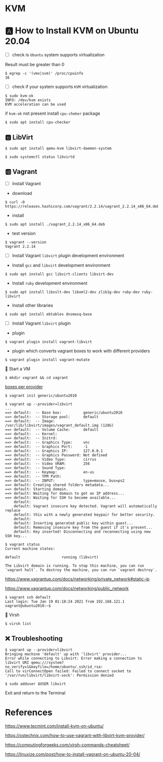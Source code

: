 # KVM

# :a: How to Install KVM on Ubuntu 20.04


- [ ] check is `Ubuntu` system supports virtualization

Result must be greater than 0 

```
$ egrep -c '(vmx|svm)' /proc/cpuinfo
16
```

- [ ] check if your system supports `KVM` virtualization

```
$ sudo kvm-ok
INFO: /dev/kvm exists
KVM acceleration can be used
```

if `kvm-ok` not present install `cpu-cheker` package

```
$ sudo apt install cpu-checker
```

## :b: LibVirt


```
$ sudo apt install qemu-kvm libvirt-daemon-system
```

```
$ sudo systemctl status libvirtd
```

## :ab: Vagrant

- [ ] Install Vagrant

* download

```
$ curl -O https://releases.hashicorp.com/vagrant/2.2.14/vagrant_2.2.14_x86_64.deb
```

* install

```
$ sudo apt install ./vagrant_2.2.14_x86_64.deb
```

* test version

```
$ vagrant --version
Vagrant 2.2.14
```

- [ ] Install Vagrant `libvirt` plugin development environment

* Install `gcc` and `libvirt` development environment

```
$ sudo apt install gcc libvirt-clients libvirt-dev
```

* Install `ruby` development environment

```
$ sudo apt install libxslt-dev libxml2-dev zlib1g-dev ruby-dev ruby-libvirt 
```

* Install other libraries

```
$ sudo apt install ebtables dnsmasq-base
```

- [ ] Install Vagrant `libvirt` plugin

* plugin

```
$ vagrant plugin install vagrant-libvirt
```

* plugin which converts vagrant boxes to work with different providers

```
$ vagrant plugin install vagrant-mutate
```

:round_pushpin: Start a VM

```
$ mkdir vagrant && cd vagrant
```

[boxes per provider](https://app.vagrantup.com/boxes/search?provider=libvirt)


```
$ vagrant init generic/ubuntu2010
```


```
$ vagrant up --provider=libvirt
...
==> default:  -- Base box:          generic/ubuntu2010
==> default:  -- Storage pool:      default
==> default:  -- Image:             /var/lib/libvirt/images/vagrant_default.img (128G)
==> default:  -- Volume Cache:      default
==> default:  -- Kernel:            
==> default:  -- Initrd:            
==> default:  -- Graphics Type:     vnc
==> default:  -- Graphics Port:     -1
==> default:  -- Graphics IP:       127.0.0.1
==> default:  -- Graphics Password: Not defined
==> default:  -- Video Type:        cirrus
==> default:  -- Video VRAM:        256
==> default:  -- Sound Type:	
==> default:  -- Keymap:            en-us
==> default:  -- TPM Path:          
==> default:  -- INPUT:             type=mouse, bus=ps2
==> default: Creating shared folders metadata...
==> default: Starting domain.
==> default: Waiting for domain to get an IP address...
==> default: Waiting for SSH to become available...
    default: 
    default: Vagrant insecure key detected. Vagrant will automatically replace
    default: this with a newly generated keypair for better security.
    default: 
    default: Inserting generated public key within guest...
    default: Removing insecure key from the guest if it's present...
    default: Key inserted! Disconnecting and reconnecting using new SSH key...
```

```
$ vagrant status
Current machine states:

default                   running (libvirt)

The Libvirt domain is running. To stop this machine, you can run
`vagrant halt`. To destroy the machine, you can run `vagrant destroy`.
```

https://www.vagrantup.com/docs/networking/private_network#static-ip

https://www.vagrantup.com/docs/networking/public_network

```
$ vagrant ssh default
Last login: Tue Jan 19 01:18:24 2021 from 192.168.121.1
vagrant@ubuntu2010:~$ 
```



:round_pushpin: Virsh

```
$ virsh list
```


## :x: Troubleshooting

```
$ vagrant up --provider=libvirt
Bringing machine 'default' up with 'libvirt' provider...
Error while connecting to Libvirt: Error making a connection to libvirt URI qemu:///system?no_verify=1&keyfile=/home/ubuntu/.ssh/id_rsa:
Call to virConnectOpen failed: Failed to connect socket to '/var/run/libvirt/libvirt-sock': Permission denied
```

```
$ sudo adduser $USER libvirt
```

Exit and return to the Terminal


# References

https://www.tecmint.com/install-kvm-on-ubuntu/

https://ostechnix.com/how-to-use-vagrant-with-libvirt-kvm-provider/

https://computingforgeeks.com/virsh-commands-cheatsheet/

https://linuxize.com/post/how-to-install-vagrant-on-ubuntu-20-04/
